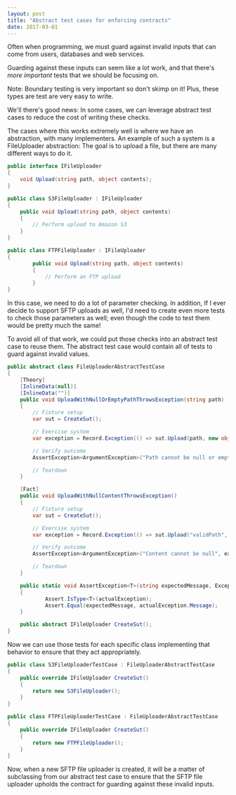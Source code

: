 ```yaml
---
layout: post
title: "Abstract test cases for enforcing contracts"
date: 2017-03-01
---
```


Often when programming, we must guard against invalid inputs that can come
from users, databases and web services.

Guarding against these inputs can seem like a lot work, and that there's
*more important* tests that we should be focusing on.

Note: Boundary testing is very important so don't skimp on it! Plus, these
types are test are very easy to write.

We'll there's good news: In some cases, we can leverage abstract test cases to
reduce the cost of writing these checks.

The cases where this works extremely well is where we have an abstraction,
with many implementers. An example of such a system is a FileUploader
abstraction: The goal is to upload a file, but there are many
different ways to do it.

```cs
public interface IFileUploader
{
    void Upload(string path, object contents);
}
```

```cs
public class S3FileUploader : IFileUploader
{
    public void Upload(string path, object contents)
    {
        // Perform upload to Amazon S3
    }
}
```

```cs
public class FTPFileUploader : IFileUploader
{
        public void Upload(string path, object contents)
        {
            // Perform an FTP upload
        }
}
```

In this case, we need to do a lot of parameter checking. In addition, If I ever
decide to support SFTP uploads as well, I'd need to create even more tests to
check those parameters as well; even though the code to test them would be
pretty much the same!

To avoid all of that work, we could put those checks into an abstract test case
to reuse them. The abstract test case would contain all of tests to guard
against invalid values.

```cs
public abstract class FileUploaderAbstractTestCase
{
    [Theory]
    [InlineData(null)]
    [InlineData("")]
    public void UploadWithNullOrEmptyPathThrowsException(string path)
    {
        // Fixture setup
        var sut = CreateSut();

        // Exercise system
        var exception = Record.Exception(() => sut.Upload(path, new object()));

        // Verify outcome
        AssertException<ArgumentException>("Path cannot be null or empty", exception);

        // Teardown
    }

    [Fact]
    public void UploadWithNullContentThrowsException()
    {
        // Fixture setup
        var sut = CreateSut();

        // Exercise system
        var exception = Record.Exception(() => sut.Upload("validPath", null));

        // Verify outcome
        AssertException<ArgumentException>("Content cannot be null", exception);

        // Teardown
    }    

    public static void AssertException<T>(string expectedMessage, Exception actualException)
    {
            Assert.IsType<T>(actualException);
            Assert.Equal(expectedMessage, actualException.Message);
    }

    public abstract IFileUploader CreateSut();
}
```

Now we can use those tests for each specific class implementing that behavior
to ensure that they act appropriately.

```cs
public class S3FileUploaderTestCase : FileUploaderAbstractTestCase
{
    public override IFileUploader CreateSut()
    {
        return new S3FileUploader();
    }
}

public class FTPFileUploaderTestCase : FileUploaderAbstractTestCase
{
    public override IFileUploader CreateSut()
    {
        return new FTPFileUploader();
    }
}
```

Now, when a new SFTP file uploader is created, it will be a matter of
subclassing from our abstract test case to ensure that the SFTP file uploader
upholds the contract for guarding against these invalid inputs.
